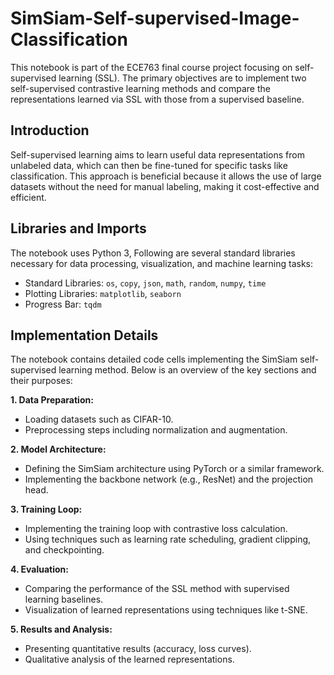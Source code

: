 # SimSiam-Self-supervised-Image-Classification

This notebook is part of the ECE763 final course project focusing on self-supervised learning (SSL). The primary objectives are to implement two self-supervised contrastive learning methods and compare the representations learned via SSL with those from a supervised baseline.

## Introduction
Self-supervised learning aims to learn useful data representations from unlabeled data, which can then be fine-tuned for specific tasks like classification. This approach is beneficial because it allows the use of large datasets without the need for manual labeling, making it cost-effective and efficient. 

## Libraries and Imports
The notebook uses Python 3, Following are several standard libraries necessary for data processing, visualization, and machine learning tasks:

- Standard Libraries: `os`, `copy`, `json`, `math`, `random`, `numpy`, `time`
- Plotting Libraries: `matplotlib`, `seaborn`
- Progress Bar: `tqdm`

## Implementation Details
The notebook contains detailed code cells implementing the SimSiam self-supervised learning method. Below is an overview of the key sections and their purposes:

**1. Data Preparation:**
- Loading datasets such as CIFAR-10.
- Preprocessing steps including normalization and augmentation.

**2. Model Architecture:**
- Defining the SimSiam architecture using PyTorch or a similar framework.
- Implementing the backbone network (e.g., ResNet) and the projection head.
  
**3. Training Loop:**
- Implementing the training loop with contrastive loss calculation.
- Using techniques such as learning rate scheduling, gradient clipping, and checkpointing.

**4. Evaluation:**
- Comparing the performance of the SSL method with supervised learning baselines.
- Visualization of learned representations using techniques like t-SNE.

**5. Results and Analysis:**
- Presenting quantitative results (accuracy, loss curves).
- Qualitative analysis of the learned representations.